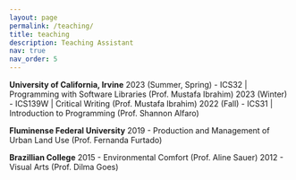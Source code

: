 ```yaml
---
layout: page
permalink: /teaching/
title: teaching
description: Teaching Assistant
nav: true
nav_order: 5
---
```


**University of California, Irvine**
2023 (Summer, Spring) - ICS32 | Programming with Software Libraries (Prof. Mustafa Ibrahim)
2023 (Winter) - ICS139W | Critical Writing (Prof. Mustafa Ibrahim)
2022 (Fall) - ICS31 | Introduction to Programming (Prof. Shannon Alfaro)

**Fluminense Federal University**
2019 - Production and Management of Urban Land Use (Prof. Fernanda Furtado)

**Brazillian College**
2015 - Environmental Comfort (Prof. Aline Sauer)
2012 - Visual Arts (Prof. Dilma Goes)
